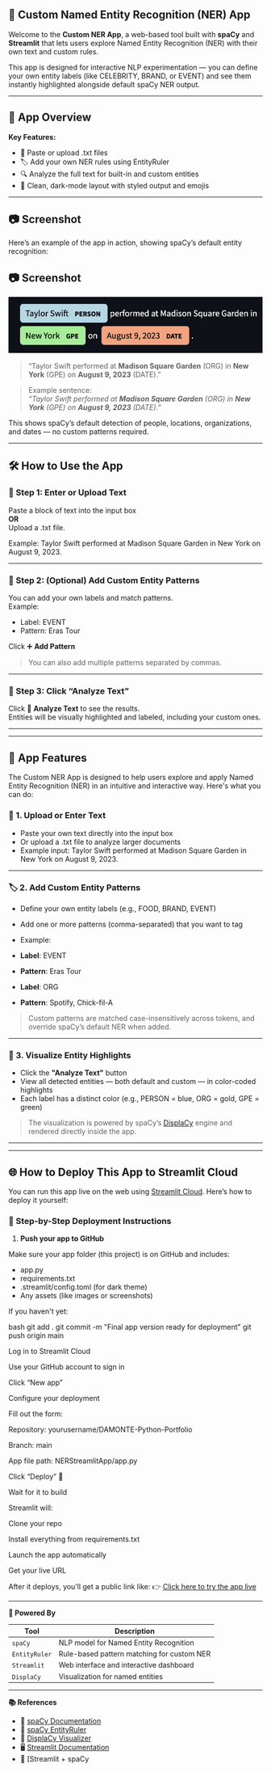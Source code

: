## 🧠 Custom Named Entity Recognition (NER) App

Welcome to the **Custom NER App**, a web-based tool built with **spaCy** and **Streamlit** that lets users explore Named Entity Recognition (NER) with their own text and custom rules.

This app is designed for interactive NLP experimentation — you can define your own entity labels (like CELEBRITY, BRAND, or EVENT) and see them instantly highlighted alongside default spaCy NER output.

---

## 🎯 App Overview

**Key Features:**

- 📝 Paste or upload .txt files
- 🏷️ Add your own NER rules using EntityRuler
- 🔍 Analyze the full text for built-in and custom entities
- 🎨 Clean, dark-mode layout with styled output and emojis

---

## 📷 Screenshot

Here’s an example of the app in action, showing spaCy’s default entity recognition:

## 📷 Screenshot

![NER Example](images/ner-example.png)

> “Taylor Swift performed at **Madison Square Garden** (ORG) in **New York** (GPE) on **August 9, 2023** (DATE).”


> Example sentence:  
> _“Taylor Swift performed at **Madison Square Garden** (ORG) in **New York** (GPE) on **August 9, 2023** (DATE).”_

This shows spaCy’s default detection of people, locations, organizations, and dates — no custom patterns required.

---

## 🛠 How to Use the App

### 🔹 Step 1: Enter or Upload Text

Paste a block of text into the input box  
**OR**  
Upload a .txt file.

Example: Taylor Swift performed at Madison Square Garden in New York on August 9, 2023.




---

### 🔹 Step 2: (Optional) Add Custom Entity Patterns

You can add your own labels and match patterns.  
Example:

- Label: EVENT  
- Pattern: Eras Tour

Click ➕ **Add Pattern**

> You can also add multiple patterns separated by commas.

---

### 🔹 Step 3: Click “Analyze Text”

Click 🚀 **Analyze Text** to see the results.  
Entities will be visually highlighted and labeled, including your custom ones.

---


---

## 🚀 App Features

The Custom NER App is designed to help users explore and apply Named Entity Recognition (NER) in an intuitive and interactive way. Here's what you can do:

### 📄 1. Upload or Enter Text

- Paste your own text directly into the input box  
- Or upload a .txt file to analyze larger documents  
- Example input: Taylor Swift performed at Madison Square Garden in New York on August 9, 2023.


---

### 🏷️ 2. Add Custom Entity Patterns

- Define your own entity labels (e.g., FOOD, BRAND, EVENT)
- Add one or more patterns (comma-separated) that you want to tag
- Example:

- **Label**: EVENT  
- **Pattern**: Eras Tour

- **Label**: ORG  
- **Pattern**: Spotify, Chick-fil-A

> Custom patterns are matched case-insensitively across tokens, and override spaCy’s default NER when added.

---

### 🎨 3. Visualize Entity Highlights

- Click the **"Analyze Text"** button
- View all detected entities — both default and custom — in color-coded highlights
- Each label has a distinct color (e.g., PERSON = blue, ORG = gold, GPE = green)

> The visualization is powered by spaCy’s [DisplaCy](https://spacy.io/usage/visualizers) engine and rendered directly inside the app.

---


---

## 🌐 How to Deploy This App to Streamlit Cloud

You can run this app live on the web using [Streamlit Cloud](https://streamlit.io/cloud). Here’s how to deploy it yourself:

### 🚀 Step-by-Step Deployment Instructions

1. **Push your app to GitHub**

Make sure your app folder (this project) is on GitHub and includes:
- app.py
- requirements.txt
- .streamlit/config.toml (for dark theme)
- Any assets (like images or screenshots)

If you haven't yet:

bash
git add .
git commit -m "Final app version ready for deployment"
git push origin main

Log in to Streamlit Cloud

Use your GitHub account to sign in

Click “New app”

Configure your deployment

Fill out the form:

Repository: yourusername/DAMONTE-Python-Portfolio

Branch: main

App file path: NERStreamlitApp/app.py

Click “Deploy” 🚀

Wait for it to build

Streamlit will:

Clone your repo

Install everything from requirements.txt

Launch the app automatically

Get your live URL

After it deploys, you’ll get a public link like:
👉 [Click here to try the app live](https://damonte-python-portfolio-r2fnqpbevnnb7okbc6hwdf.streamlit.app/)


---


**🧠 Powered By**

| Tool          | Description                                 |
|---------------|---------------------------------------------|
| `spaCy`       | NLP model for Named Entity Recognition      |
| `EntityRuler` | Rule-based pattern matching for custom NER  |
| `Streamlit`   | Web interface and interactive dashboard     |
| `DisplaCy`    | Visualization for named entities            |

---

**📚 References**

- 🔗 [spaCy Documentation](https://spacy.io/usage)  
- 🔧 [spaCy EntityRuler](https://spacy.io/usage/rule-based-matching#entityruler)  
- 🎨 [DisplaCy Visualizer](https://spacy.io/usage/visualizers)  
- 🖥️ [Streamlit Documentation](https://docs.streamlit.io)  
- 🧠 [Streamlit + spaCy
